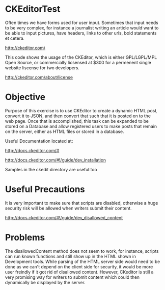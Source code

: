 CKEditorTest
============

Often times we have forms used for user input. Sometimes that input needs to be very complex, for instance a journalist writing an article would want to be able to input pictures, have headers, links to other urls, bold statements et cetera. 

http://ckeditor.com/

This code shows the usage of the CKEditor, which is either GPL/LGPL/MPL Open Source, or commercially licsensed at $300 for a permenent single website liscense for two developers.

http://ckeditor.com/about/license

Objective
=================
Purpose of this exercise is to use CKEditor to create a dynamic HTML post, convert it to JSON, and then convert that such that it is posted on to the web page. Once that is accomplished, this task can be expanded to be stored on a Database and allow registered users to make posts that remain on the server, either as HTML files or stored in a database.

Useful Documentation located at:

http://docs.ckeditor.com/#

http://docs.ckeditor.com/#!/guide/dev_installation

Samples in the ckedit directory are useful too

Useful Precautions
==================
It is very important to make sure that scripts are disabled, otherwise a huge security risk will be allowed when writers submit their content.

http://docs.ckeditor.com/#!/guide/dev_disallowed_content

Problems
==================
The disallowedContent method does not seem to work, for instance, scripts can run known functions and still show up in the HTML shown in Development tools. While parsing of the HTML server side would need to be done as we can't depend on the client side for security, it would be more user freindly if it got rid of disallowed content. However, CKeditor is still a very promising way for writers to submit content which could then dynamically be displayed by the server.
